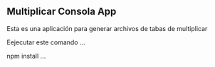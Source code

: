 

## Multiplicar Consola App

Esta es una aplicación para generar archivos de tabas de multiplicar

Eejecutar este comando
...

npm install
...